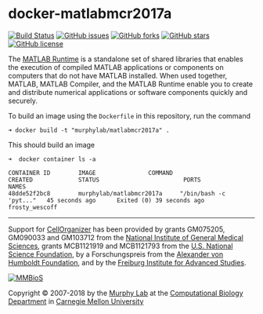 # docker-matlabmcr2017a

[![Build Status](https://travis-ci.org/icaoberg/docker-matlabmcr2017a.svg?branch=master)](https://travis-ci.org/icaoberg/docker-matlabmcr2017a)
[![GitHub issues](https://img.shields.io/github/issues/icaoberg/docker-matlabmcr2017a.svg)](https://github.com/icaoberg/docker-matlabmcr2017a/issues)
[![GitHub forks](https://img.shields.io/github/forks/icaoberg/docker-matlabmcr2017a.svg)](https://github.com/icaoberg/docker-matlabmcr2017a/network)
[![GitHub stars](https://img.shields.io/github/stars/icaoberg/docker-matlabmcr2017a.svg)](https://github.com/icaoberg/docker-matlabmcr2017a/stargazers)
[![GitHub license](https://img.shields.io/badge/license-GPLv3-blue.svg)](https://raw.githubusercontent.com/icaoberg/docker-matlabmcr2017a/master/LICENSE)

The [MATLAB Runtime](https://www.mathworks.com/products/compiler/matlab-runtime.html) is a standalone set of shared libraries that enables the execution of compiled MATLAB applications or components on computers that do not have MATLAB installed. When used together, MATLAB, MATLAB Compiler, and the MATLAB Runtime enable you to create and distribute numerical applications or software components quickly and securely.

To build an image using the `Dockerfile` in this repository, run the command

```
➜ docker build -t "murphylab/matlabmcr2017a" .
```

This should build an image

```
➜  docker container ls -a

CONTAINER ID        IMAGE               COMMAND                  CREATED             STATUS                        PORTS               NAMES
48dde52f2bc8        murphylab/matlabmcr2017a     "/bin/bash -c 'pyt..."   45 seconds ago      Exited (0) 39 seconds ago                         frosty_wescoff
```

---

Support for [CellOrganizer](http://cellorganizer.org/) has been provided by grants GM075205, GM090033 and GM103712 from the [National Institute of General Medical Sciences](http://www.nigms.nih.gov/), grants MCB1121919 and MCB1121793 from the [U.S. National Science Foundation](http://nsf.gov/), by a Forschungspreis from the [Alexander von Humboldt Foundation](http://www.humboldt-foundation.de/), and by the [Freiburg Institute for Advanced Studies](http://www.frias.uni-freiburg.de/lifenet?set_language=en).

[![MMBioS](http://cellorganizer.org/MMBioSlogo.gif)](http://www.mmbios.org)

Copyright © 2007-2018 by the [Murphy Lab](http://murphylab.web.cmu.edu) at the [Computational Biology Department](http://www.cbd.cmu.edu) in [Carnegie Mellon University](http://www.cmu.edu)
